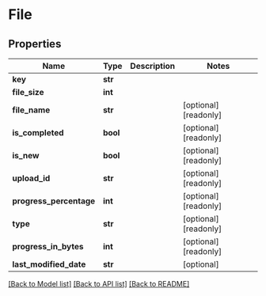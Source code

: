 # File


## Properties
Name | Type     | Description | Notes
------------ |----------| ------------- | -------------
**key** | **str**  |  | 
**file_size** | **int**  |  | 
**file_name** | **str**  |  | [optional] [readonly] 
**is_completed** | **bool** |  | [optional] [readonly] 
**is_new** | **bool** |  | [optional] [readonly] 
**upload_id** | **str**  |  | [optional] [readonly] 
**progress_percentage** | **int**  |  | [optional] [readonly] 
**type** | **str**  |  | [optional] [readonly] 
**progress_in_bytes** | **int**  |  | [optional] [readonly] 
**last_modified_date** | **str**  |  | [optional]

[[Back to Model list]](../README.md#documentation-for-models) [[Back to API list]](../README.md#documentation-for-api-endpoints) [[Back to README]](../README.md)


